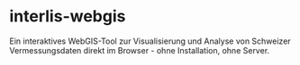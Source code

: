 # interlis-webgis
Ein interaktives WebGIS-Tool zur Visualisierung und Analyse von Schweizer Vermessungsdaten direkt im Browser - ohne Installation, ohne Server.
